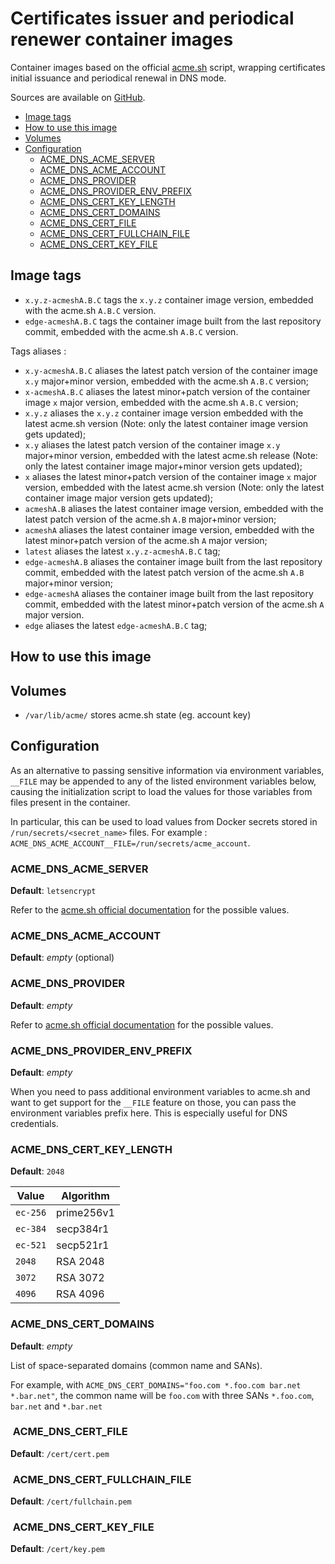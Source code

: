 # Certificates issuer and periodical renewer container images

Container images based on the official [acme.sh](https://github.com/acmesh-official/acme.sh) script, wrapping certificates initial issuance and periodical renewal in DNS mode.

Sources are available on [GitHub](https://github.com/anthochamp/container-acme-dns).

<!-- TOC tocDepth:2..3 chapterDepth:2..6 -->

- [Image tags](#image-tags)
- [How to use this image](#how-to-use-this-image)
- [Volumes](#volumes)
- [Configuration](#configuration)
  - [ACME_DNS_ACME_SERVER](#acme_dns_acme_server)
  - [ACME_DNS_ACME_ACCOUNT](#acme_dns_acme_account)
  - [ACME_DNS_PROVIDER](#acme_dns_provider)
  - [ACME_DNS_PROVIDER_ENV_PREFIX](#acme_dns_provider_env_prefix)
  - [ACME_DNS_CERT_KEY_LENGTH](#acme_dns_cert_key_length)
  - [ACME_DNS_CERT_DOMAINS](#acme_dns_cert_domains)
  - [ACME_DNS_CERT_FILE](#acme_dns_cert_file)
  - [ACME_DNS_CERT_FULLCHAIN_FILE](#acme_dns_cert_fullchain_file)
  - [ACME_DNS_CERT_KEY_FILE](#acme_dns_cert_key_file)

<!-- /TOC -->

## Image tags

- `x.y.z-acmeshA.B.C` tags the `x.y.z` container image version, embedded with
the acme.sh `A.B.C` version.
- `edge-acmeshA.B.C` tags the container image built from the last repository
commit, embedded with the acme.sh `A.B.C` version.

Tags aliases :

- `x.y-acmeshA.B.C` aliases the latest patch version of the container image `x.y`
major+minor version, embedded with the acme.sh `A.B.C` version;
- `x-acmeshA.B.C` aliases the latest minor+patch version of the container image
`x` major version, embedded with the acme.sh `A.B.C` version;
- `x.y.z` aliases the `x.y.z` container image version embedded with the latest
acme.sh version (Note: only the latest container image version gets updated);
- `x.y` aliases the latest patch version of the container image `x.y` major+minor
version, embedded with the latest acme.sh release (Note: only the latest container
image major+minor version gets updated);
- `x` aliases the latest minor+patch version of the container image `x` major
version, embedded with the latest acme.sh version (Note: only the latest container
image major version gets updated);
- `acmeshA.B` aliases the latest container image version, embedded with the latest
patch version of the acme.sh `A.B` major+minor version;
- `acmeshA` aliases the latest container image version, embedded with the latest
minor+patch version of the acme.sh `A` major version;
- `latest` aliases the latest `x.y.z-acmeshA.B.C` tag;
- `edge-acmeshA.B` aliases the container image built from the last repository
commit, embedded with the latest patch version of the acme.sh `A.B` major+minor
version;
- `edge-acmeshA` aliases the container image built from the last repository
commit, embedded with the latest minor+patch version of the acme.sh `A` major
version.
- `edge` aliases the latest `edge-acmeshA.B.C` tag;

## How to use this image

## Volumes

- `/var/lib/acme/` stores acme.sh state (eg. account key)

## Configuration

As an alternative to passing sensitive information via environment variables, `__FILE` may be appended to any of the listed environment variables below, causing the initialization script to load the values for those variables from files present in the container.

In particular, this can be used to load values from Docker secrets stored in `/run/secrets/<secret_name>` files. For example : `ACME_DNS_ACME_ACCOUNT__FILE=/run/secrets/acme_account`.

### ACME_DNS_ACME_SERVER

**Default**: `letsencrypt`

Refer to the [acme.sh official documentation](https://github.com/acmesh-official/acme.sh/wiki/Server) for the possible values.

### ACME_DNS_ACME_ACCOUNT

**Default**: *empty* (optional)

### ACME_DNS_PROVIDER

**Default**: *empty*

Refer to [acme.sh official documentation](https://github.com/acmesh-official/acme.sh/wiki/dnsapi) for the possible values.

### ACME_DNS_PROVIDER_ENV_PREFIX

**Default**: *empty*

When you need to pass additional environment variables to acme.sh and want to get support for the `__FILE` feature on those, you can pass the environment variables prefix here. This is especially useful for DNS credentials.

### ACME_DNS_CERT_KEY_LENGTH

**Default**: `2048`

| Value | Algorithm |
| - | - |
| `ec-256` | prime256v1 |
| `ec-384` | secp384r1 |
| `ec-521` | secp521r1 |
| `2048` | RSA 2048 |
| `3072` | RSA 3072 |
| `4096` | RSA 4096 |

### ACME_DNS_CERT_DOMAINS

**Default**: *empty*

List of space-separated domains (common name and SANs).

For example, with `ACME_DNS_CERT_DOMAINS="foo.com *.foo.com bar.net *.bar.net"`, the common name will be `foo.com` with three SANs `*.foo.com`, `bar.net` and `*.bar.net`

###  ACME_DNS_CERT_FILE

**Default**: `/cert/cert.pem`

###  ACME_DNS_CERT_FULLCHAIN_FILE

**Default**: `/cert/fullchain.pem`

###  ACME_DNS_CERT_KEY_FILE

**Default**: `/cert/key.pem`
